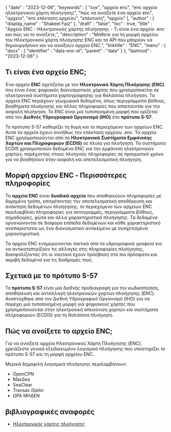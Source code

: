 {
   "date" : "2023-12-06",
   "keywords" : [
"εγκ",
"αρχείο enc",
"enc αρχείο ηλεκτρονικού χάρτη πλοήγησης",
"πώς να ανοίξετε ένα αρχείο enc",
"αρχείο",
"enc επέκταση αρχείου",
"επέκταση",
"αρχείο"
],
   "author" : {
      "display_name" : "Shakeel Faiz"
},
   "draft" : "false",
   "toc" : true,
   "title" : "Αρχείο ENC - Ηλεκτρονικός χάρτης πλοήγησης - Τι είναι ένα αρχείο .enc και πώς να το ανοίξετε;",
   "description" : "Μάθετε για τη μορφή αρχείου του Ηλεκτρονικού χάρτη πλοήγησης ENC και τα API που μπορούν να δημιουργήσουν και να ανοίξουν αρχεία ENC.",
   "linktitle" : "ENC",
   "menu" : {
      "docs" : {
         "identifier" : "data-enc-el",
         "parent" : "data"
}
},
   "lastmod" : "2023-12-06"
}

## Τι είναι ένα αρχείο ENC;

Ένα αρχείο **ENC** σχετίζεται με τον **Ηλεκτρονικό Χάρτη Πλοήγησης (ENC)** που είναι ένας ψηφιακός διανυσματικός χάρτης που χρησιμοποιείται σε ηλεκτρονικά συστήματα χαρτογράφησης για θαλάσσια πλοήγηση. Τα αρχεία ENC περιέχουν γεωχωρικά δεδομένα, όπως περιγράμματα βάθους, βοηθήματα πλοήγησης και άλλες πληροφορίες που απαιτούνται για την ασφαλή πλοήγηση. Το ENC είναι μια τυποποιημένη μορφή που ορίζεται από τον **Διεθνές Υδρογραφικό Οργανισμό (IHO)** στο **πρότυπο S-57**.

Το πρότυπο S-57 καθορίζει τη δομή και το περιεχόμενο των αρχείων ENC. Αυτά τα αρχεία έχουν συνήθως την επέκταση αρχείου .enc. Τα αρχεία ENC χρησιμοποιούνται από τα **Ηλεκτρονικά Συστήματα Εμφάνισης Χαρτών και Πληροφοριών (ECDIS)** σε πλοία για πλοήγηση. Τα συστήματα ECDIS χρησιμοποιούν δεδομένα ENC για την εμφάνιση ηλεκτρονικών χαρτών, παρέχοντας στους πλοηγούς πληροφορίες σε πραγματικό χρόνο για να βοηθήσουν στην ασφαλή και αποτελεσματική πλοήγηση.

## Μορφή αρχείου ENC - Περισσότερες πληροφορίες

Τα **αρχεία ENC** είναι **δυαδικά αρχεία** που αποθηκεύουν πληροφορίες με δομημένο τρόπο, επιτρέποντας την αποτελεσματική αποθήκευση και ανάκτηση δεδομένων πλοήγησης. το περιεχόμενο των αρχείων ENC περιλαμβάνει πληροφορίες για ακτογραμμές, περιγράμματα βάθους, σημαδούρες, φώτα και άλλα χαρακτηριστικά πλοήγησης. Τα δεδομένα οργανώνονται σε διάφορα επίπεδα δεδομένων και κάθε χαρακτηριστικό αναπαρίσταται ως ένα διανυσματικό αντικείμενο με συσχετισμένα χαρακτηριστικά.

Τα αρχεία ENC ενημερώνονται τακτικά από τα υδρογραφικά γραφεία για να αντικατοπτρίζουν τις αλλαγές στις πληροφορίες πλοήγησης, διασφαλίζοντας ότι οι ναυτικοί έχουν πρόσβαση στα πιο πρόσφατα και ακριβή δεδομένα για τις διαδρομές τους.

## Σχετικά με το πρότυπο S-57

Το **πρότυπο S-57** είναι μια διεθνής προδιαγραφή για την κωδικοποίηση, αποθήκευση και ανταλλαγή ηλεκτρονικών χαρτών πλοήγησης (ENC). Αναπτύχθηκε από τον Διεθνή Υδρογραφικό Οργανισμό (IHO) για να παρέχει μια τυποποιημένη μορφή για ψηφιακούς χάρτες που χρησιμοποιούνται στην ηλεκτρονική απεικόνιση χαρτών και συστήματα πληροφοριών (ECDIS) για τη θαλάσσια πλοήγηση.

## Πώς να ανοίξετε το αρχείο ENC;

Για να ανοίξετε αρχεία Ηλεκτρονικού Χάρτη Πλοήγησης (ENC), χρειάζεστε γενικά εξειδικευμένο λογισμικό πλοήγησης που υποστηρίζει το πρότυπο S-57 και τη μορφή αρχείου ENC.

Μερικά δημοφιλή λογισμικά πλοήγησης περιλαμβάνουν:

- OpenCPN
- MaxSea
- SeaClear
- Transas iSailor
- ΩΡΑ ΜΗΔΕΝ

## βιβλιογραφικές αναφορές
* [Ηλεκτρονικός χάρτης πλοήγησης](https://en.wikipedia.org/wiki/Electronic_navigational_chart)


